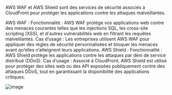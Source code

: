 AWS WAF et AWS Shield sont des services de sécurité associés à CloudFront pour protéger les applications contre les attaques malveillantes.

AWS WAF :
Fonctionnalité : AWS WAF protège vos applications web contre des menaces courantes telles que les injections SQL, les cross-site scripting (XSS), et d'autres vulnérabilités web en filtrant les requêtes malveillantes.
Cas d’usage : Les entreprises utilisent AWS WAF pour appliquer des règles de sécurité personnalisées et bloquer les menaces avant qu’elles n’atteignent leurs applications.
AWS Shield :
Fonctionnalité : AWS Shield protège les applications contre les attaques par déni de service distribué (DDoS).
Cas d’usage : Associé à CloudFront, AWS Shield est utilisé pour protéger des sites web ou des API exposées publiquement contre des attaques DDoS, tout en garantissant la disponibilité des applications critiques.


![image](https://github.com/user-attachments/assets/dc8a1b45-4c06-4bfd-bca2-f234d81d4930)


